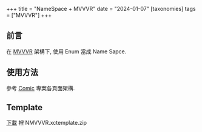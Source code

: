 +++
title = "NameSpace + MVVVR"
date = "2024-01-07"
[taxonomies]
tags = ["MVVVR"]
+++

## 前言

在 [MVVVR](@/01.md) 架構下, 使用 Enum 當成 Name Sapce.

## 使用方法

參考 [Comic](https://github.com/shinrenpan/Comic) 專案各頁面架構.

## Template

[下載](https://github.com/shinrenpan/Xcode-Templates/releases) 裡 NMVVVR.xctemplate.zip
